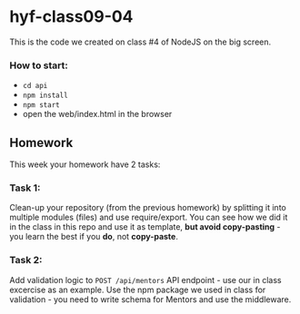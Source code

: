 # hyf-class09-04

This is the code we created on class #4 of NodeJS on the big screen.

### How to start:
- `cd api`
- `npm install`
- `npm start`
- open the web/index.html in the browser

## Homework

This week your homework have 2 tasks:

### Task 1:
Clean-up your repository (from the previous homework) by splitting it into multiple modules (files) and use require/export. You can see how we did it in the class in this repo and use it as template, **but avoid copy-pasting** - you learn the best if you **do**, not **copy-paste**.

### Task 2:
Add validation logic to `POST /api/mentors` API endpoint - use our in class excercise as an example. Use the npm package we used in class for validation - you need to write schema for Mentors and use the middleware.
